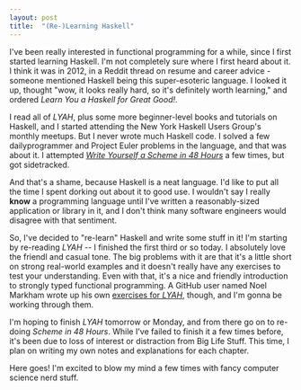 ```yaml
---
layout: post
title:	"(Re-)Learning Haskell"
---
```


I've been really interested in functional programming for a while, since I first started learning Haskell. I'm not completely sure where I first heard about it. I think it was in 2012, in a Reddit thread on resume and career advice - someone mentioned Haskell being this super-esoteric language. I looked it up, thought "wow, it looks really hard, so it's definitely worth learning," and ordered *Learn You a Haskell for Great Good!*. 

I read all of *LYAH*, plus some more beginner-level books and tutorials on Haskell, and I started attending the New York Haskell Users Group's monthly meetups. But I never wrote much Haskell code. I solved a few dailyprogrammer and Project Euler problems in the language, and that was about it. I attempted [*Write Yourself a Scheme in 48 Hours*](https://en.wikibooks.org/wiki/Write_Yourself_a_Scheme_in_48_Hours) a few times, but got sidetracked.

And that's a shame, because Haskell is a neat language. I'd like to put all the time I spent dorking out about it to good use. I wouldn't say I really **know** a programming language until I've written a reasonably-sized application or library in it, and I don't think many software engineers would disagree with that sentiment.

So, I've decided to "re-learn" Haskell and write some stuff in it! I'm starting by re-reading *LYAH* -- I finished the first third or so today. I absolutely love the friendl and casual tone. The big problems with it are that it's a little short on strong real-world examples and it doesn't really have any exercises to test your understanding. Even with that, it's a nice and friendly introduction to strongly typed functional programming. A GitHub user named Noel Markham wrote up his own [exercises for *LYAH*](https://github.com/noelmarkham/learn-you-a-haskell-exercises), though, and I'm gonna be working through them.

I'm hoping to finish *LYAH* tomorrow or Monday, and from there go on to re-doing *Scheme in 48 Hours*. While I've failed to finish it a few times before, it's been due to loss of interest or distraction from Big Life Stuff. This time, I plan on writing my own notes and explanations for each chapter. 

Here goes! I'm excited to blow my mind a few times with fancy computer science nerd stuff.
